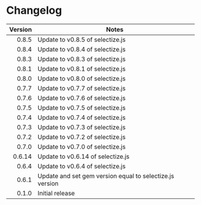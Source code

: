 # Changelog

| Version | Notes                                                       |
| -------:| ----------------------------------------------------------- |
|   0.8.5 | Update to v0.8.5 of selectize.js                            |
|   0.8.4 | Update to v0.8.4 of selectize.js                            |
|   0.8.3 | Update to v0.8.3 of selectize.js                            |
|   0.8.1 | Update to v0.8.1 of selectize.js                            |
|   0.8.0 | Update to v0.8.0 of selectize.js                            |
|   0.7.7 | Update to v0.7.7 of selectize.js                            |
|   0.7.6 | Update to v0.7.6 of selectize.js                            |
|   0.7.5 | Update to v0.7.5 of selectize.js                            |
|   0.7.4 | Update to v0.7.4 of selectize.js                            |
|   0.7.3 | Update to v0.7.3 of selectize.js                            |
|   0.7.2 | Update to v0.7.2 of selectize.js                            |
|   0.7.0 | Update to v0.7.0 of selectize.js                            |
|  0.6.14 | Update to v0.6.14 of selectize.js                           |
|   0.6.4 | Update to v0.6.4 of selectize.js                            |
|   0.6.1 | Update and set gem version equal to selectize.js version    |
|   0.1.0 | Initial release                                             |
